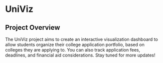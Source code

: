 # UniViz

## Project Overview

The UniViz project aims to create an interactive visualization dashboard
to allow students organize their college application portfolio, based on
colleges they are applying to. You can also track application fees,
deadlines, and financial aid considerations. Stay tuned for more updates!
